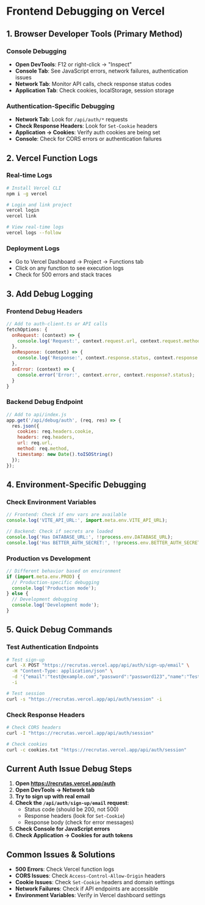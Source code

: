 # Frontend Debugging on Vercel

## 1. Browser Developer Tools (Primary Method)

### Console Debugging
- **Open DevTools**: F12 or right-click → "Inspect"
- **Console Tab**: See JavaScript errors, network failures, authentication issues
- **Network Tab**: Monitor API calls, check response status codes
- **Application Tab**: Check cookies, localStorage, session storage

### Authentication-Specific Debugging
- **Network Tab**: Look for `/api/auth/*` requests
- **Check Response Headers**: Look for `Set-Cookie` headers
- **Application → Cookies**: Verify auth cookies are being set
- **Console**: Check for CORS errors or authentication failures

## 2. Vercel Function Logs

### Real-time Logs
```bash
# Install Vercel CLI
npm i -g vercel

# Login and link project
vercel login
vercel link

# View real-time logs
vercel logs --follow
```

### Deployment Logs
- Go to Vercel Dashboard → Project → Functions tab
- Click on any function to see execution logs
- Check for 500 errors and stack traces

## 3. Add Debug Logging

### Frontend Debug Headers
```javascript
// Add to auth-client.ts or API calls
fetchOptions: {
  onRequest: (context) => {
    console.log('Request:', context.request.url, context.request.method);
  },
  onResponse: (context) => {
    console.log('Response:', context.response.status, context.response.headers);
  },
  onError: (context) => {
    console.error('Error:', context.error, context.response?.status);
  }
}
```

### Backend Debug Endpoint
```javascript
// Add to api/index.js
app.get('/api/debug/auth', (req, res) => {
  res.json({
    cookies: req.headers.cookie,
    headers: req.headers,
    url: req.url,
    method: req.method,
    timestamp: new Date().toISOString()
  });
});
```

## 4. Environment-Specific Debugging

### Check Environment Variables
```javascript
// Frontend: Check if env vars are available
console.log('VITE_API_URL:', import.meta.env.VITE_API_URL);

// Backend: Check if secrets are loaded
console.log('Has DATABASE_URL:', !!process.env.DATABASE_URL);
console.log('Has BETTER_AUTH_SECRET:', !!process.env.BETTER_AUTH_SECRET);
```

### Production vs Development
```javascript
// Different behavior based on environment
if (import.meta.env.PROD) {
  // Production-specific debugging
  console.log('Production mode');
} else {
  // Development debugging
  console.log('Development mode');
}
```

## 5. Quick Debug Commands

### Test Authentication Endpoints
```bash
# Test sign-up
curl -X POST "https://recrutas.vercel.app/api/auth/sign-up/email" \
  -H "Content-Type: application/json" \
  -d '{"email":"test@example.com","password":"password123","name":"Test"}' \
  -i

# Test session
curl -s "https://recrutas.vercel.app/api/auth/session" -i
```

### Check Response Headers
```bash
# Check CORS headers
curl -I "https://recrutas.vercel.app/api/auth/session"

# Check cookies
curl -c cookies.txt "https://recrutas.vercel.app/api/auth/session"
```

## Current Auth Issue Debug Steps

1. **Open https://recrutas.vercel.app/auth**
2. **Open DevTools → Network tab**
3. **Try to sign up with real email**
4. **Check the `/api/auth/sign-up/email` request**:
   - Status code (should be 200, not 500)
   - Response headers (look for `Set-Cookie`)
   - Response body (check for error messages)
5. **Check Console for JavaScript errors**
6. **Check Application → Cookies for auth tokens**

## Common Issues & Solutions

- **500 Errors**: Check Vercel function logs
- **CORS Issues**: Check `Access-Control-Allow-Origin` headers
- **Cookie Issues**: Check `Set-Cookie` headers and domain settings
- **Network Failures**: Check if API endpoints are accessible
- **Environment Variables**: Verify in Vercel dashboard settings